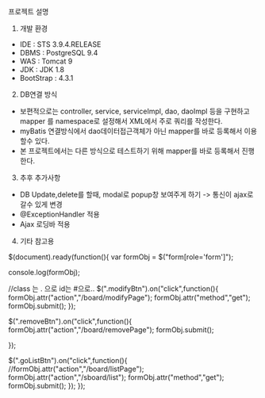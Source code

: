
프로젝트 설명

1. 개발 환경
  - IDE : STS 3.9.4.RELEASE
  - DBMS : PostgreSQL 9.4
  - WAS : Tomcat 9
  - JDK : JDK 1.8
  - BootStrap : 4.3.1
  
 2. DB연결 방식
   - 보편적으로는 controller, service, serviceImpl, dao, daoImpl 등을 구현하고 mapper 를 namespace로 설정해서 XML에서 주로 쿼리를 작성한다.
   - myBatis 연결방식에서 dao데이터접근객체가 아닌 mapper를 바로 등록해서 이용할수 있다.
   - 본 프로젝트에서는 다른 방식으로 테스트하기 위해 mapper를 바로 등록해서 진행한다.

 3. 추후 추가사항 
   - DB Update,delete를 할때, modal로 popup창 보여주게 하기 -> 통신이 ajax로 갈수 있게 변경
   - @ExceptionHandler 적용
   - Ajax 로딩바 적용
    
    
 4. 기타 참고용 
 
<!-- form에 action이 잡혀 있지 않다.
	 action이 없을 경우 현재의 경로를 그대로 action의 경로로 잡는다.
 -->
 <form role="form" method="post">
 
 <!-- 각 버튼(modify, remove, listall 에 대해 JQuery 방식으로 처리.. -->
$(document).ready(function(){
	var formObj = $("form[role='form']");
	
console.log(formObj);

//class 는 . 으로 id는 #으로..
$(".modifyBtn").on("click",function(){
	formObj.attr("action","/board/modifyPage");
	formObj.attr("method","get");
	formObj.submit();
});

$(".removeBtn").on("click",function(){
	formObj.attr("action","/board/removePage");
	formObj.submit();
	
});

$(".goListBtn").on("click",function(){
	//formObj.attr("action","/board/listPage");
	formObj.attr("action","/sboard/list");
	formObj.attr("method","get");
	formObj.submit();
});
});
 